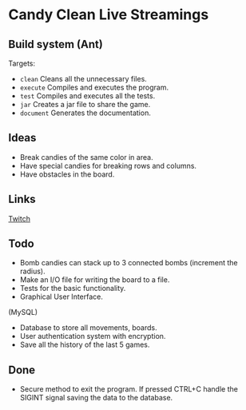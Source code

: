 # Candy Clean Live Streamings

## Build system (Ant)

Targets:

- `clean` Cleans all the unnecessary files.
- `execute` Compiles and executes the program.
- `test` Compiles and executes all the tests.
- `jar` Creates a jar file to share the game.
- `document` Generates the documentation.

## Ideas

- Break candies of the same color in area.
- Have special candies for breaking rows and columns.
- Have obstacles in the board.

## Links

[Twitch](https://www.twitch.tv/samuelete_26)

## Todo

- Bomb candies can stack up to 3 connected bombs (increment the radius).
- Make an I/O file for writing the board to a file.
- Tests for the basic functionality.
- Graphical User Interface.

(MySQL)
- Database to store all movements, boards.
- User authentication system with encryption.
- Save all the history of the last 5 games.

## Done
- Secure method to exit the program. If pressed CTRL+C handle the SIGINT signal saving the data to the database.
